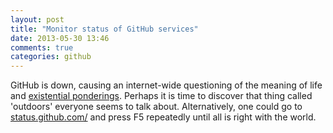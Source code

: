 ```yaml
---
layout: post
title: "Monitor status of GitHub services"
date: 2013-05-30 13:46
comments: true
categories: github 
---
```


GitHub is down, causing an internet-wide questioning of the meaning of life and <a href="https://twitter.com/search?q=github%20down&src=typd" target="_blank">existential ponderings</a>. Perhaps it is time to discover that thing called 'outdoors' everyone seems to talk about. Alternatively, one could go to <a href="https://status.github.com/" target="_blank">status.github.com/</a> and press F5 repeatedly until all is right with the world.
